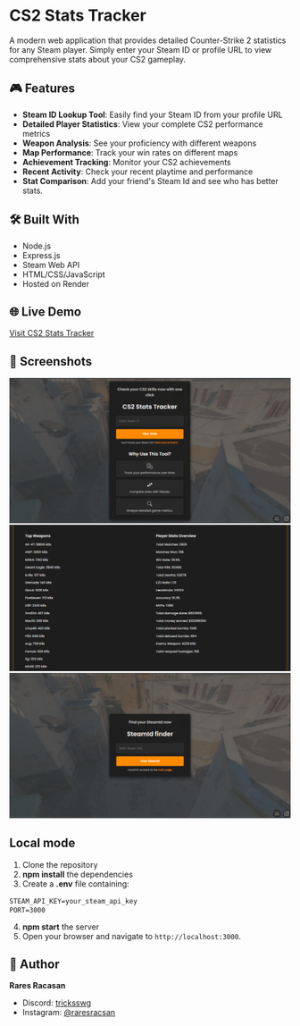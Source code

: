 # CS2 Stats Tracker

A modern web application that provides detailed Counter-Strike 2 statistics for any Steam player. Simply enter your Steam ID or profile URL to view comprehensive stats about your CS2 gameplay.

## 🎮 Features

- **Steam ID Lookup Tool**: Easily find your Steam ID from your profile URL
- **Detailed Player Statistics**: View your complete CS2 performance metrics
- **Weapon Analysis**: See your proficiency with different weapons
- **Map Performance**: Track your win rates on different maps
- **Achievement Tracking**: Monitor your CS2 achievements
- **Recent Activity**: Check your recent playtime and performance
- **Stat Comparison**: Add your friend's Steam Id and see who has better stats.

## 🛠️ Built With

- Node.js
- Express.js
- Steam Web API
- HTML/CSS/JavaScript
- Hosted on Render

## 🌐 Live Demo

[Visit CS2 Stats Tracker](https://cs2-stats.onrender.com)

## 📸 Screenshots

![Main Page](screenshots/main-page.PNG)
![Stats Page](screenshots/stats-page.PNG)
![ID Finder](screenshots/id-finder.PNG)

## Local mode
1. Clone the repository
2. **npm install** the dependencies
3. Create a **.env** file containing:
```
STEAM_API_KEY=your_steam_api_key
PORT=3000
```
4. **npm start** the server
5. Open your browser and navigate to `http://localhost:3000`.

## 👤 Author

**Rares Racasan**

- Discord: [tricksswg](https://discordapp.com/users/553950676246331412)
- Instagram: [@raresracsan](https://www.instagram.com/raresracsan/)
